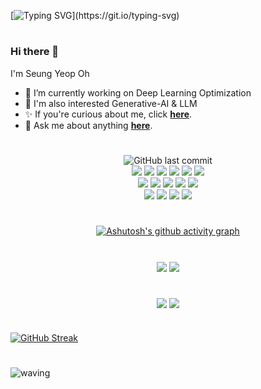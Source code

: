 <!--<div align="center"> <img align='center' height:300 src="docs/test.svg"> </div>-->

[![Typing SVG](https://readme-typing-svg.demolab.com?font=Dancing+Script&weight=600&size=100&pause=100&color=42A4F7C5&background=44B0FF00&center=true&vCenter=true&random=false&width=2000&height=500&lines=Hello+World%2C+I'm+SeungYeop+OH!)](https://git.io/typing-svg)

#

### Hi there 👋

I'm Seung Yeop Oh
- 🌱 I’m currently working on Deep Learning Optimization <br/>
- 🔎 I'm also interested Generative-AI & LLM <br/>
- ✨ If you're curious about me, click <b>[here](https://seungyeopoh.github.io/CV/)</b>.<br/>
- 💬 Ask me about anything <b>[here](https://github.com/SEUNGYEOPOH/SEUNGYEOPOH/issues)</b>.<br/>

# 


<div align="center">
 <a> 
   
 ![GitHub last commit](https://img.shields.io/github/last-commit/SEUNGYEOPOH/SEUNGYEOPOH.svg)<br/>
<img src="https://img.shields.io/badge/Python-3766AB?style=flat-square&logo=Python&logoColor=white"/>
<img src="https://img.shields.io/badge/Jupyter-F37626?style=flat-square&logo=Jupyter&logoColor=white"/>
<img src="https://img.shields.io/badge/Google Colab-F9AB00?style=flat-square&logo=Google Colab&logoColor=white"/>
<img src="https://img.shields.io/badge/TensorFlow-FF6F00?style=flat-square&logo=TensorFlow&logoColor=white"/>
<img src="https://img.shields.io/badge/Keras-D00000?style=flat-square&logo=Keras&logoColor=white"/>
<img src="https://img.shields.io/badge/PyCaret-black?style=flat-square&logo=&logoColor=white"/><br/>
<img src="https://img.shields.io/badge/Java-007396?style=flat-square&logo=Java&logoColor=white"/>
<img src="https://img.shields.io/badge/Eclipse IDE-2C2255?style=flat-square&logo=Eclipse IDE&logoColor=white"/>
<img src="https://img.shields.io/badge/Spring-6DB33F?style=flat-square&logo=Spring&logoColor=white"/>
<img src="https://img.shields.io/badge/Adobe Dreamweaver-FF61F6?style=flat-square&logo=Adobe Dreamweaver&logoColor=white"/>
<img src="https://img.shields.io/badge/JavaScript-F7DF1E?style=flat-square&logo=JavaScript&logoColor=white"/><br/>
<img src="https://img.shields.io/badge/RStudio-75AADB?style=flat-square&logo=RStudio&logoColor=white"/>
<img src="https://img.shields.io/badge/R-276DC3?style=flat-square&logo=R&logoColor=white"/>
<img src="https://img.shields.io/badge/MySQL-4479A1?style=flat-square&logo=MySQL&logoColor=white"/>
<img src="https://img.shields.io/badge/MATLAB-4FC08D?style=flat-square&logo=&logoColor=white"/>
</a> 
  #
  
<!--![](./profile-3d-contrib/profile-gitblock.svg)-->

#
 [![Ashutosh's github activity graph](https://github-readme-activity-graph.vercel.app/graph?username=SEUNGYEOPOH&theme=react)](https://github.com/ashutosh00710/github-readme-activity-graph)
 #
  <div align="center">
<img align='center' src="http://mazandi.herokuapp.com/api?handle=dhwmd08&theme=cold"/>
<img align='center' src="http://mazassumnida.wtf/api/v2/generate_badge?boj=dhwmd08">
  <br/>
 </div>
</div>



#


<div align="center">
<img align='center' src="https://github-readme-stats.vercel.app/api?username=SEUNGYEOPOH&show_icons=true&theme=tokyonight&card_width=300"/ >
<img align='center' src="https://github-readme-stats.vercel.app/api/top-langs/?username=SEUNGYEOPOH&layout=compact&theme=tokyonight&card_width=400" >
</div>

#
[![GitHub Streak](https://streak-stats.demolab.com?user=SEUNGYEOPOH&theme=tokyonight-duo&card_width=1000)](https://git.io/streak-stats)
#


<!--![snake gif](https://github.com/SEUNGYEOPOH/SEUNGYEOPOH/blob/output/github-contribution-grid-snake.svg)-->

![waving](https://capsule-render.vercel.app/api?type=waving&color=gradient&customColorList=6&height=200&width=100&section=footer)
